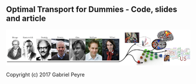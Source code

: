 Optimal Transport for Dummies - Code, slides and article
------

![OT: from theory to applications](img/header.png)


Copyright (c) 2017 Gabriel Peyre
